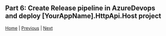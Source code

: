 ## Part 6: Create Release pipeline in AzureDevops and deploy [YourAppName].HttpApi.Host project

[Home](./../../README.md) | [Previous](Tutorial/../../Part5/Part5.md) | [Next](Tutorial/../../Part7/Part7.md)